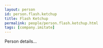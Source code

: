 ```yaml
---
layout: person
id: person.flash.ketchup
title: Flash Ketchup
permalink: people/person.flash.ketchup.html
tags: [company.imitate]
---
```


Person details...